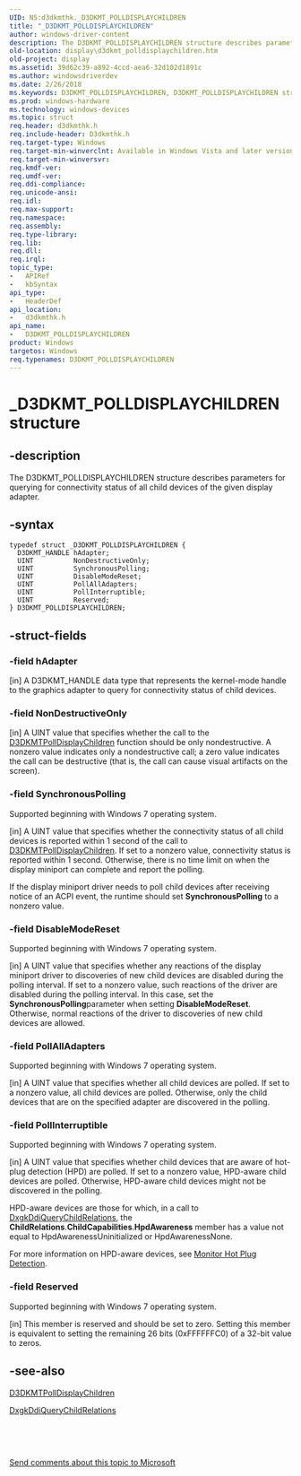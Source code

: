 ```yaml
---
UID: NS:d3dkmthk._D3DKMT_POLLDISPLAYCHILDREN
title: "_D3DKMT_POLLDISPLAYCHILDREN"
author: windows-driver-content
description: The D3DKMT_POLLDISPLAYCHILDREN structure describes parameters for querying for connectivity status of all child devices of the given display adapter.
old-location: display\d3dkmt_polldisplaychildren.htm
old-project: display
ms.assetid: 39d62c39-a892-4ccd-aea6-32d102d1891c
ms.author: windowsdriverdev
ms.date: 2/26/2018
ms.keywords: D3DKMT_POLLDISPLAYCHILDREN, D3DKMT_POLLDISPLAYCHILDREN structure [Display Devices], OpenGL_Structs_08c4958e-cea3-4912-8944-98acb726d798.xml, _D3DKMT_POLLDISPLAYCHILDREN, d3dkmthk/D3DKMT_POLLDISPLAYCHILDREN, display.d3dkmt_polldisplaychildren
ms.prod: windows-hardware
ms.technology: windows-devices
ms.topic: struct
req.header: d3dkmthk.h
req.include-header: D3dkmthk.h
req.target-type: Windows
req.target-min-winverclnt: Available in Windows Vista and later versions of the Windows operating systems.
req.target-min-winversvr: 
req.kmdf-ver: 
req.umdf-ver: 
req.ddi-compliance: 
req.unicode-ansi: 
req.idl: 
req.max-support: 
req.namespace: 
req.assembly: 
req.type-library: 
req.lib: 
req.dll: 
req.irql: 
topic_type:
-	APIRef
-	kbSyntax
api_type:
-	HeaderDef
api_location:
-	d3dkmthk.h
api_name:
-	D3DKMT_POLLDISPLAYCHILDREN
product: Windows
targetos: Windows
req.typenames: D3DKMT_POLLDISPLAYCHILDREN
---
```


# _D3DKMT_POLLDISPLAYCHILDREN structure


## -description


The D3DKMT_POLLDISPLAYCHILDREN structure describes parameters for querying for connectivity status of all child devices of the given display adapter.


## -syntax


````
typedef struct _D3DKMT_POLLDISPLAYCHILDREN {
  D3DKMT_HANDLE hAdapter;
  UINT          NonDestructiveOnly;
  UINT          SynchronousPolling;
  UINT          DisableModeReset;
  UINT          PollAllAdapters;
  UINT          PollInterruptible;
  UINT          Reserved;
} D3DKMT_POLLDISPLAYCHILDREN;
````


## -struct-fields




### -field hAdapter

[in] A D3DKMT_HANDLE data type that represents the kernel-mode handle to the graphics adapter to query for connectivity status of child devices.


### -field NonDestructiveOnly

[in] A UINT value that specifies whether the call to the <a href="..\d3dkmthk\nf-d3dkmthk-d3dkmtpolldisplaychildren.md">D3DKMTPollDisplayChildren</a> function should be only nondestructive. A nonzero value indicates only a nondestructive call; a zero value indicates the call can be destructive (that is, the call can cause visual artifacts on the screen). 


### -field SynchronousPolling

Supported beginning with Windows 7 operating system.

[in] A UINT value that specifies whether the connectivity status of all child devices is reported within 1 second of the call to <a href="..\d3dkmthk\nf-d3dkmthk-d3dkmtpolldisplaychildren.md">D3DKMTPollDisplayChildren</a>. If set to a nonzero value, connectivity status is reported within 1 second. Otherwise, there is no time limit on when the display miniport can complete and report the polling.

If the display miniport driver needs to poll child devices after receiving notice of an ACPI event, the runtime should set <b>SynchronousPolling</b> to a nonzero value.


### -field DisableModeReset

Supported beginning with Windows 7 operating system.

[in] A UINT value that specifies whether any reactions of the display miniport driver to discoveries of new child devices are disabled during the polling interval. If set to a nonzero value, such reactions of the driver are disabled during the polling interval. In this case, set the <b>SynchronousPolling</b>parameter when setting <b>DisableModeReset</b>. Otherwise, normal reactions of the driver to discoveries of new child devices are allowed.


### -field PollAllAdapters

Supported beginning with Windows 7 operating system.

[in] A UINT value that specifies whether all child devices are polled. If set to a nonzero value, all child devices are polled. Otherwise, only the child devices that are on the specified adapter are discovered in the polling.


### -field PollInterruptible

Supported beginning with Windows 7 operating system.

[in] A UINT value that specifies whether child devices that are aware of hot-plug detection (HPD) are polled. If set to a nonzero value, HPD-aware child devices are polled. Otherwise, HPD-aware child devices might not be discovered in the polling.

HPD-aware devices are those for which, in a call to <a href="..\dispmprt\nc-dispmprt-dxgkddi_query_child_relations.md">DxgkDdiQueryChildRelations</a>, the <b>ChildRelations</b>.<b>ChildCapabilities</b>.<b>HpdAwareness</b> member has a value not equal to HpdAwarenessUninitialized or HpdAwarenessNone.

For more information on HPD-aware devices, see <a href="https://msdn.microsoft.com/170d2d5d-fd46-431d-9672-61fa048f7dd2">Monitor Hot Plug Detection</a>.


### -field Reserved

Supported beginning with Windows 7 operating system.

[in] This member is reserved and should be set to zero. Setting this member is equivalent to setting the remaining 26 bits (0xFFFFFFC0) of a 32-bit value to zeros.


## -see-also

<a href="..\d3dkmthk\nf-d3dkmthk-d3dkmtpolldisplaychildren.md">D3DKMTPollDisplayChildren</a>



<a href="..\dispmprt\nc-dispmprt-dxgkddi_query_child_relations.md">DxgkDdiQueryChildRelations</a>



 

 

<a href="mailto:wsddocfb@microsoft.com?subject=Documentation%20feedback [display\display]:%20D3DKMT_POLLDISPLAYCHILDREN structure%20 RELEASE:%20(2/26/2018)&amp;body=%0A%0APRIVACY STATEMENT%0A%0AWe use your feedback to improve the documentation. We don't use your email address for any other purpose, and we'll remove your email address from our system after the issue that you're reporting is fixed. While we're working to fix this issue, we might send you an email message to ask for more info. Later, we might also send you an email message to let you know that we've addressed your feedback.%0A%0AFor more info about Microsoft's privacy policy, see http://privacy.microsoft.com/en-us/default.aspx." title="Send comments about this topic to Microsoft">Send comments about this topic to Microsoft</a>

